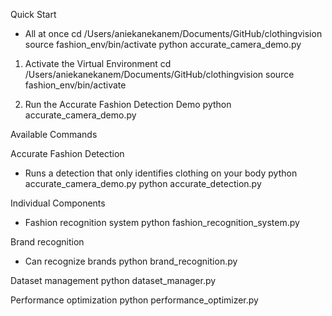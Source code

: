 Quick Start

- All at once
cd /Users/aniekanekanem/Documents/GitHub/clothingvision
source fashion_env/bin/activate
python accurate_camera_demo.py

1. Activate the Virtual Environment
cd /Users/aniekanekanem/Documents/GitHub/clothingvision
source fashion_env/bin/activate

2. Run the Accurate Fashion Detection Demo
python accurate_camera_demo.py

Available Commands

Accurate Fashion Detection
- Runs a detection that only identifies clothing on your body
python accurate_camera_demo.py
python accurate_detection.py

Individual Components
- Fashion recognition system
python fashion_recognition_system.py

Brand recognition
- Can recognize brands
python brand_recognition.py

Dataset management
python dataset_manager.py

Performance optimization
python performance_optimizer.py

